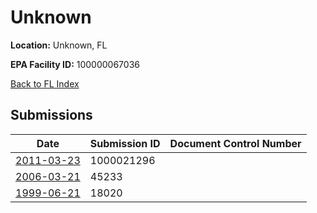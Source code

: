# Unknown

**Location:** Unknown, FL

**EPA Facility ID:** 100000067036

[Back to FL Index](../../index.md)

## Submissions

| Date | Submission ID | Document Control Number |
|------|--------------|-------------------------|
| [2011-03-23](submissions/1000021296.md) | 1000021296 |  |
| [2006-03-21](submissions/45233.md) | 45233 |  |
| [1999-06-21](submissions/18020.md) | 18020 |  |
